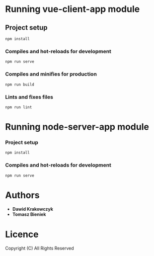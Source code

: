 # Running vue-client-app module

## Project setup
```
npm install
```

### Compiles and hot-reloads for development
```
npm run serve
```

### Compiles and minifies for production
```
npm run build
```

### Lints and fixes files
```
npm run lint
```

# Running node-server-app module

### Project setup
```
npm install
```

### Compiles and hot-reloads for development
```
npm run serve
```

# Authors
* __Dawid Krakowczyk__
* __Tomasz Bieniek__

# Licence

Copyright (C) All Rights Reserved

